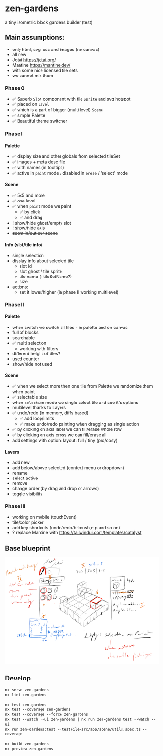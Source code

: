 # zen-gardens

a tiny isometric block gardens builder (test)

## Main assumptions:
- only html, svg, css and images (no canvas)
- all new
- Jotai https://jotai.org/
- Mantine https://mantine.dev/
- with some nice licensed tile sets
- we cannot mix them

### Phase 0
- ✅ Superb `Slot` component with tile `Sprite` and svg hotspot
- ✅ placed on `Level`
- ✅ which is a part of bigger (multi level) `Scene`
- ✅ simple Palette
- ✅ Beautiful theme switcher

### Phase I

#### Palette
- ✅ display size and other globals from selected tileSet
- ✅ images + meta desc file
- ✅ with names (in tooltips)
- ✅ active in `paint` mode / disabled in `erese` / 'select' mode

#### Scene
- ✅ 5x5 and more 
- ✅ one level
- ✅ when `paint` mode we paint
  - ✅ by click 
  - ✅ and drag 
- ! show/hide ghost/empty slot
- ! show/hide axis
- ~~zoom in/out our scene~~

#### Info (slot/tile info)
- single selection
- display info about selected tile
  - slot id
  - slot ghost / tile sprite
  - tile name (+tileSetName?)
  - size
- actions:
  - set it lower/higher (in phase II working multilevel)


### Phase II

#### Palette
- when switch we switch all tiles - in palette and on canvas
- full of blocks
- searchable
- ✅ multi selection
  - working with filters
- different height of tiles?
- used counter
- show/hide not used

#### Scene
- ✅ when we select more then one tile from Palette we randomize them when paint
- ✅ selectable size
- when `selection` mode we single select tile and see it's options
- multilevel thanks to Layers
- ✅ undo/redo (in memory, diffs based)
  - ✅ add loop/limits
  - ✅ make undo/redo painting when dragging as single action
- ✅ by clicking on axis label we can fill/erase whole row
- ✅ by clicking on axis cross we can fill/erase all
- add settings with option: layout: full / tiny (pro/cosy)

#### Layers
- add new
- add below/above selected (context menu or dropdown)
- rename
- select active
- remove
- change order (by drag and drop or arrows)
- toggle visibility

### Phase III
- working on mobile (touchEvent)
- tile/color picker
- add key shortcuts (undo/redo/b-brush,e,p and so on)
- ? replace Mantine with https://tailwindui.com/templates/catalyst

## Base blueprint

![Blueprint](blueprint.png)

## Develop

```
nx serve zen-gardens
nx lint zen-gardens

nx test zen-gardens
nx test --coverage zen-gardens
nx test --coverage --force zen-gardens
nx test --watch --ui zen-gardens | nx run zen-gardens:test --watch --ui
nx run zen-gardens:test --testFile=src/app/scene/utils.spec.ts --coverage

nx build zen-gardens
nx preview zen-gardens
```

